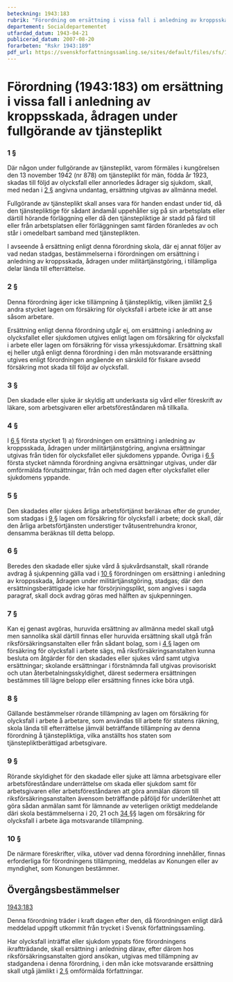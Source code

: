 ```yaml
---
beteckning: 1943:183
rubrik: "Förordning om ersättning i vissa fall i anledning av kroppsskada, ådragen under fullgörande av tjänsteplikt"
departement: Socialdepartementet
utfardad_datum: 1943-04-21
publicerad_datum: 2007-08-20
forarbeten: "Rskr 1943:189"
pdf_url: https://svenskforfattningssamling.se/sites/default/files/sfs/1943-04/SFS1943-183.pdf
---
```


# Förordning (1943:183) om ersättning i vissa fall i anledning av kroppsskada, ådragen under fullgörande av tjänsteplikt

### 1 §

Där någon under fullgörande av tjänsteplikt, varom förmäles i kungörelsen den 13 november 1942 (nr 878) om tjänsteplikt för män, födda år 1923, skadas till följd av olycksfall eller annorledes ådrager sig sjukdom, skall, med nedan i [2 §](#2) angivna undantag, ersättning utgivas av allmänna medel.

Fullgörande av tjänsteplikt skall anses vara för handen endast under tid, då den tjänstepliktige för sådant ändamål uppehåller sig på sin arbetsplats eller därtill hörande förläggning eller då den tjänstepliktige är stadd på färd till eller från arbetsplatsen eller förläggningen samt färden föranledes av och står i omedelbart samband med tjänsteplikten.

I avseende å ersättning enligt denna förordning skola, där ej annat följer av vad nedan stadgas, bestämmelserna i förordningen om ersättning i anledning av kroppsskada, ådragen under militärtjänstgöring, i tillämpliga delar lända till efterrättelse.

### 2 §

Denna förordning äger icke tillämpning å tjänstepliktig, vilken jämlikt [2 §](#2) andra stycket lagen om försäkring för olycksfall i arbete icke är att anse såsom arbetare.

Ersättning enligt denna förordning utgår ej, om ersättning i anledning av olycksfallet eller sjukdomen utgives enligt lagen om försäkring för olycksfall i arbete eller lagen om försäkring för vissa yrkessjukdomar. Ersättning skall ej heller utgå enligt denna förordning i den mån motsvarande ersättning utgives enligt förordningen angående en särskild för fiskare avsedd försäkring mot skada till följd av olycksfall.

### 3 §

Den skadade eller sjuke är skyldig att underkasta sig vård eller föreskrift av läkare, som arbetsgivaren eller arbetsföreståndaren må tillkalla.

### 4 §

I [6 §](#6) första stycket 1) a) förordningen om ersättning i anledning av kroppsskada, ådragen under militärtjänstgöring, angivna ersättningar utgivas från tiden för olycksfallet eller sjukdomens yppande. Övriga i [6 §](#6) första stycket nämnda förordning angivna ersättningar utgivas, under där omförmälda förutsättningar, från och med dagen efter olycksfallet eller sjukdomens yppande.

### 5 §

Den skadades eller sjukes årliga arbetsförtjänst beräknas efter de grunder, som stadgas i [9 §](#9) lagen om försäkring för olycksfall i arbete; dock skall, där den årliga arbetsförtjänsten understiger tvåtusentrehundra kronor, densamma beräknas till detta belopp.

### 6 §

Beredes den skadade eller sjuke vård å sjukvårdsanstalt, skall rörande avdrag å sjukpenning gälla vad i [10 §](#10) förordningen om ersättning i anledning av kroppsskada, ådragen under militärtjänstgöring, stadgas; där den ersättningsberättigade icke har försörjningsplikt, som angives i sagda paragraf, skall dock avdrag göras med hälften av sjukpenningen.

### 7 §

Kan ej genast avgöras, huruvida ersättning av allmänna medel skall utgå men sannolika skäl därtill finnas eller huruvida ersättning skall utgå från riksförsäkringsanstalten eller från sådant bolag, som i [4 §](#4) lagen om försäkring för olycksfall i arbete sägs, må riksförsäkringsanstalten kunna besluta om åtgärder för den skadades eller sjukes vård samt utgiva ersättningar; skolande ersättningar i förstnämnda fall utgivas provisoriskt och utan återbetalningsskyldighet, därest sedermera ersättningen bestämmes till lägre belopp eller ersättning finnes icke böra utgå.

### 8 §

Gällande bestämmelser rörande tillämpning av lagen om försäkring för olycksfall i arbete å arbetare, som användas till arbete för statens räkning, skola lända till efterrättelse jämväl beträffande tillämpning av denna förordning å tjänstepliktiga, vilka anställts hos staten som tjänstepliktberättigad arbetsgivare.

### 9 §

Rörande skyldighet för den skadade eller sjuke att lämna arbetsgivare eller arbetsföreståndare underrättelse om skada eller sjukdom samt för arbetsgivaren eller arbetsföreståndaren att göra anmälan därom till riksförsäkringsanstalten ävensom beträffande påföljd för underlåtenhet att göra sådan anmälan samt för lämnande av veterligen oriktigt meddelande däri skola bestämmelserna i 20, 21 och [34 §](#34)§ lagen om försäkring för olycksfall i arbete äga motsvarande tillämpning.

### 10 §

De närmare föreskrifter, vilka, utöver vad denna förordning innehåller, finnas erforderliga för förordningens tillämpning, meddelas av Konungen eller av myndighet, som Konungen bestämmer.

## Övergångsbestämmelser

[1943:183](https://selex.se/eli/sfs/1943/183)

Denna förordning träder i kraft dagen efter den, då förordningen enligt därå meddelad uppgift utkommit från trycket i Svensk författningssamling.

Har olycksfall inträffat eller sjukdom yppats före förordningens ikraftträdande, skall ersättning i anledning därav, efter därom hos riksförsäkringsanstalten gjord ansökan, utgivas med tillämpning av stadgandena i denna förordning, i den mån icke motsvarande ersättning skall utgå jämlikt i [2 §](#2) omförmälda författningar.